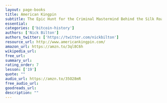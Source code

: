 ```yaml
---
layout: page-books
title: American Kingpin
subtitle: The Epic Hunt for the Criminal Mastermind Behind the Silk Road
essential: 
categories: ['bitcoin-history']
authors: ['Nick Bilton']
authors_twitter: ['https://twitter.com/nickbilton']
resource_url: http://www.americankingpin.com/
amazon_url: https://amzn.to/3ql8C6h
wikipedia_url: 
free_url: 
summary_url: 
rating_order: 7
lesson: ['19']
quote: ""
audio_url: https://amzn.to/35O28mR
free_audio_url: 
goodreads_url: 
description: ""
---
```

